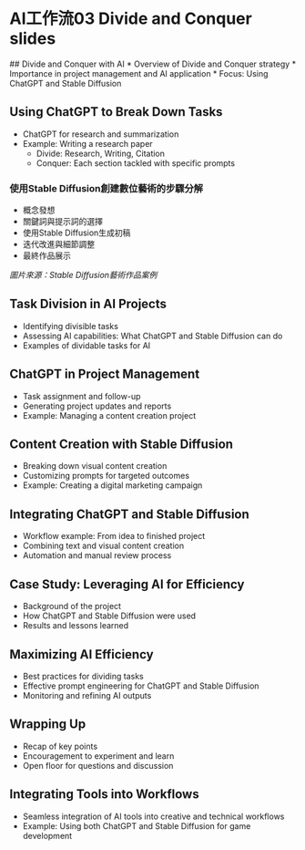 # AI工作流03 Divide and Conquer slides

<div class="slide">
## Divide and Conquer with AI
* Overview of Divide and Conquer strategy
* Importance in project management and AI application
* Focus: Using ChatGPT and Stable Diffusion

## Using ChatGPT to Break Down Tasks
* ChatGPT for research and summarization
* Example: Writing a research paper
    * Divide: Research, Writing, Citation
    * Conquer: Each section tackled with specific prompts

### 使用Stable Diffusion創建數位藝術的步驟分解

* 概念發想
* 關鍵詞與提示詞的選擇
* 使用Stable Diffusion生成初稿
* 迭代改進與細節調整
* 最終作品展示

*圖片來源：Stable Diffusion藝術作品案例*


## Task Division in AI Projects
* Identifying divisible tasks
* Assessing AI capabilities: What ChatGPT and Stable Diffusion can do
* Examples of dividable tasks for AI
## ChatGPT in Project Management
* Task assignment and follow-up
* Generating project updates and reports
* Example: Managing a content creation project
## Content Creation with Stable Diffusion
* Breaking down visual content creation
* Customizing prompts for targeted outcomes
* Example: Creating a digital marketing campaign
## Integrating ChatGPT and Stable Diffusion
* Workflow example: From idea to finished project
* Combining text and visual content creation
* Automation and manual review process
## Case Study: Leveraging AI for Efficiency
* Background of the project
* How ChatGPT and Stable Diffusion were used
* Results and lessons learned
## Maximizing AI Efficiency
* Best practices for dividing tasks
* Effective prompt engineering for ChatGPT and Stable Diffusion
* Monitoring and refining AI outputs
## Wrapping Up
* Recap of key points
* Encouragement to experiment and learn
* Open floor for questions and discussion
## Integrating Tools into Workflows

* Seamless integration of AI tools into creative and technical workflows
* Example: Using both ChatGPT and Stable Diffusion for game development

</div>

<div class="slide">

</div>

